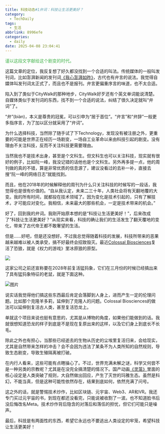 ```yaml
---
title: 科技动态#1弁词：科技让生活更美好？
category:
  - TechDaily
tags:
  - 生活
abbrlink: 8996efe
categories:
  - daily
date: 2025-04-08 23:04:41
---
```


<span style="color: #41B349;">谨以这段文字献给这个剧变的时代。</span>

这篇文章的定位，我反复想了好久都没找到一个合适的叫法。传统媒体的一般叫发刊词，比如澎湃新闻的发刊词[《我心澎湃如昨》](https://www.thepaper.cn/newsDetail_forward_1257279)，古代也有弁言的说法。我觉得自媒体叫发刊词太正式了，而且也不是报刊。弁言更偏重序言的味道，也不太合适。
<!-- more -->

陷入到了类似于CityWalk的那种地步，CityWalk好歹还有个英文单词能说清楚。自媒体类似于发刊词的东西，找不到一个合适的说法，纠结了很久决定就叫“弁词”了。

“弁”(biàn)，本义是尊贵的冠冕，可以引申为“居于首位”。“弁言”和“弁辞”一般更多指序言，为了加以区分就采用了“弁词”。

为什么选择科技，当然除了随手试了下Technology，发现没有被注册之外，更重要的可能是世界正在经历一场剧变，一场自工业革命以来由科技引起的剧变。没有理由不关注科技，反而不关注科技更需要理由。

当然我也不是技术出身，甚至是个文科生。但文科生也可以关注科技，现实就有很好的例子，比如阮一峰，我没记错的话他也是个文科生。另外再多提一点，他的周刊做的真的不错，算是非常优质的信息源了，建议没看过的去补一补，直接去搜“阮一峰的网络日志”就能找到。

而且，他在2018年的时候解释他的周刊为什么只关注科技的时候写的一段话，我觉得也是很有价值的。“自从我认定，未来二三十年，人类社会将有天翻地覆的大变。我的所有时间，就都投在技术领域了。因为变化是技术引起的，只有了解技术，才可能应对变化。我相信，未来最大的那些机会，一定是技术带来的机会。”

好了，回到我的弁词。我刚开始原本想的是“科技让生活更美好！”，后来改成了“科技让生活更美好？”从现实来看，科技的确让我们的生活发生了翻天覆地的变化，带来了古代帝王都不敢奢望的生活。

但是……好吧，但是还没想好。不过我总觉得随着科技的发展，科技所带来的恶果越来越难以被人类承受，搞不好最终会招致毁灭。最近[Colossal Biosciences](https://colossal.com/)复活了恐狼，就是《权力的游戏》里冰原狼的原型。

![]( https://techdaily.oss-cn-shanghai.aliyuncs.com/1/11.jpg)

这家公司之前还宣称要在2028年前复活猛犸象，它们在三月份的时候已经搞出来了具有猛犸象特征的老鼠，就是下面这种。

![图片](https://techdaily.oss-cn-shanghai.aliyuncs.com/1/12.jpg?)

说实话我觉得他们搞这些东西最后肯定会落脚到人身上，进而产生一定的伦理问题。比如那个克隆羊多莉，延伸到了克隆人的问题。Colossal Biosciences的做法可以延伸到复活古人类，甚至复活恐龙上。

单就这个项目来说也挺有意思的，尤其是从博物的角度，如果他们能做到的话。我就很想知道恐龙的样子到底是不是现在复原出来的这样，以及它们身上到底长不长毛。

除此之外也有担心，当那些已经逝去的生物从历史的尘埃里复活归来，会给现实，尤其是自然带来怎样的冲击？会不会因为违法了某条不为人类所知的自然规则，导致生态剧变，导致生殖隔离被打破。

在内行人看来，这些可能有点瞎操心了。不过，世界充满未解之谜，科学又何尝不是一种另类的宗教呢？尤其是在没完全搞清楚的情况下。国产动画[《灵笼》](https://www.bilibili.com/bangumi/play/ss22088?spm_id_from=333.337.0.0)里面的核心设定是人类突破了规则，大自然做出回应，产生了灭世的玛雅生态。虽然是科幻，不能当真，但是这种可能性依然存在，结果到底如何，依然充满了问号。

这之外的话，就是警惕技术炒作，比如区块链、元宇宙、Web3、AR和VR。我还专门买过元宇宙的书，到现在都还没看完，只能说被收割了一波。也不知道脸书后没后悔改名Meta。技术炒作背后隐含的对落后和落伍的担忧，但它们可能只是噪声。

最后，科技是有两面性的东西，希望它永远也不要逃出人类设定的牢笼，希望科技让生活更美好！

